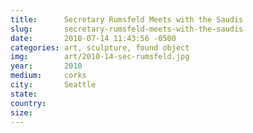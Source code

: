 ```yaml
---
title:  	Secretary Rumsfeld Meets with the Saudis
slug:		secretary-rumsfeld-meets-with-the-saudis
date:   	2010-07-14 11:43:56 -0500
categories: art, sculpture, found object
img:		art/2010-14-sec-rumsfeld.jpg
year:		2010
medium:		corks
city:		Seattle
state:
country:
size:
---
```

